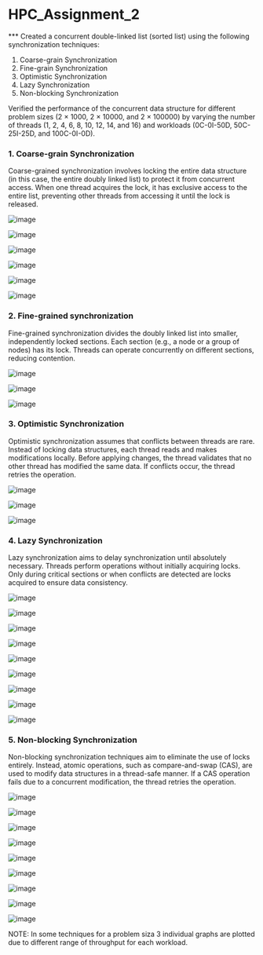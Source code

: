 # HPC_Assignment_2 
*** Created a concurrent double-linked list (sorted list) using the following synchronization techniques:

1. Coarse-grain Synchronization
2. Fine-grain Synchronization
3. Optimistic Synchronization
4. Lazy Synchronization
5. Non-blocking Synchronization

Verified the performance of the concurrent data structure for different problem sizes (2 × 1000, 2 × 10000, and 2 × 100000) by varying the number of threads (1, 2, 4, 6, 8, 10, 12, 14, and 16) and workloads (0C-0I-50D, 50C-25I-25D, and 100C-0I-0D).

### 1. Coarse-grain Synchronization
Coarse-grained synchronization involves locking the entire data structure (in this case, the entire doubly linked list) to protect it from concurrent access. When one thread acquires the lock, it has exclusive access to the entire list, preventing other threads from accessing it until the lock is released.

![image](https://github.com/ganeshvarmapotturi/hpc_assignment-2/assets/69681358/077f517a-2474-454b-888f-8e4e58aa40ec)

![image](https://github.com/ganeshvarmapotturi/hpc_assignment-2/assets/69681358/bacaebe3-9555-44c7-878a-7ba3973b3a55)

![image](https://github.com/ganeshvarmapotturi/hpc_assignment-2/assets/69681358/47774f6b-7d01-4078-9696-841708afb67c)

![image](https://github.com/ganeshvarmapotturi/hpc_assignment-2/assets/69681358/8ba064c1-728c-4fb5-9643-8c58a77577bf)

![image](https://github.com/ganeshvarmapotturi/hpc_assignment-2/assets/69681358/bff6c2f7-0715-41e2-903c-b28d0f519da6)

![image](https://github.com/ganeshvarmapotturi/hpc_assignment-2/assets/69681358/d349542a-47c5-4beb-903f-27d74fd9c7e7)

### 2. Fine-grained synchronization
Fine-grained synchronization divides the doubly linked list into smaller, independently locked sections. Each section (e.g., a node or a group of nodes) has its lock. Threads can operate concurrently on different sections, reducing contention.

![image](https://github.com/ganeshvarmapotturi/hpc_assignment-2/assets/69681358/87e49252-f53d-4c51-9b0a-587e0bd2513e)

![image](https://github.com/ganeshvarmapotturi/hpc_assignment-2/assets/69681358/49f21bbe-f609-48b1-8f7f-c01d11ee1228)

![image](https://github.com/ganeshvarmapotturi/hpc_assignment-2/assets/69681358/5d152346-6d9f-47ce-8f70-f349f9425501)

### 3. Optimistic Synchronization
Optimistic synchronization assumes that conflicts between threads are rare. Instead of locking data structures, each thread reads and makes modifications locally. Before applying changes, the thread validates that no other thread has modified the same data. If conflicts occur, the thread retries the operation.

![image](https://github.com/ganeshvarmapotturi/hpc_assignment-2/assets/69681358/6967a0fc-423d-4050-a829-d8291576839f)

![image](https://github.com/ganeshvarmapotturi/hpc_assignment-2/assets/69681358/ae7411fe-7ffa-4c5b-874c-6d005eb55739)

![image](https://github.com/ganeshvarmapotturi/hpc_assignment-2/assets/69681358/1b4376e8-ba1d-4512-b73d-4a2bd165af4d)

### 4. Lazy Synchronization
Lazy synchronization aims to delay synchronization until absolutely necessary. Threads perform operations without initially acquiring locks. Only during critical sections or when conflicts are detected are locks acquired to ensure data consistency.

![image](https://github.com/ganeshvarmapotturi/hpc_assignment-2/assets/69681358/e73bf8f6-ec8b-4047-9042-971ea01f48ce)

![image](https://github.com/ganeshvarmapotturi/hpc_assignment-2/assets/69681358/8dc399af-f130-43f3-9be6-04453fa49faa)

![image](https://github.com/ganeshvarmapotturi/hpc_assignment-2/assets/69681358/3a6dd3b8-d611-48da-b2fa-1920148a0621)

![image](https://github.com/ganeshvarmapotturi/hpc_assignment-2/assets/69681358/549a3e80-f916-4220-b58e-029df3a48004)

![image](https://github.com/ganeshvarmapotturi/hpc_assignment-2/assets/69681358/2aab080d-c8ed-409f-9da8-d0bb51c351dc)

![image](https://github.com/ganeshvarmapotturi/hpc_assignment-2/assets/69681358/554140c9-e555-4649-a59f-d2ca5eb49ea0)

![image](https://github.com/ganeshvarmapotturi/hpc_assignment-2/assets/69681358/e913574b-46e7-4c0f-9e2d-12f7c925ec64)

![image](https://github.com/ganeshvarmapotturi/hpc_assignment-2/assets/69681358/15fc6216-9f10-4fac-8c0a-65e0a52cd349)

![image](https://github.com/ganeshvarmapotturi/hpc_assignment-2/assets/69681358/97df9554-9aaa-4597-9556-2819c36aaf82)


### 5. Non-blocking Synchronization
Non-blocking synchronization techniques aim to eliminate the use of locks entirely. Instead, atomic operations, such as compare-and-swap (CAS), are used to modify data structures in a thread-safe manner. If a CAS operation fails due to a concurrent modification, the thread retries the operation.

![image](https://github.com/ganeshvarmapotturi/hpc_assignment-2/assets/69681358/c89c5620-00d6-4938-ab21-052949f66473)

![image](https://github.com/ganeshvarmapotturi/hpc_assignment-2/assets/69681358/7418a9d0-b260-4019-9113-bd6135a3d2bd)

![image](https://github.com/ganeshvarmapotturi/hpc_assignment-2/assets/69681358/471f4b27-a252-4341-b4be-2e43c061238a)

![image](https://github.com/ganeshvarmapotturi/hpc_assignment-2/assets/69681358/57b58903-f250-4166-8262-0e5b3fa7d6ee)

![image](https://github.com/ganeshvarmapotturi/hpc_assignment-2/assets/69681358/798cf9f9-6d3e-4594-8079-328bba4e8e25)

![image](https://github.com/ganeshvarmapotturi/hpc_assignment-2/assets/69681358/bdd7c898-5867-4292-a525-025698d8172d)

![image](https://github.com/ganeshvarmapotturi/hpc_assignment-2/assets/69681358/b976ab90-b8ec-410e-8d75-f9147ccd055e)

![image](https://github.com/ganeshvarmapotturi/hpc_assignment-2/assets/69681358/15e9047b-5473-438d-a029-c121dc04fbab)

![image](https://github.com/ganeshvarmapotturi/hpc_assignment-2/assets/69681358/ba04c8ec-8cf1-4d0d-8c1e-d10cefec4ccf)

NOTE: In some techniques for a problem siza 3 individual graphs are plotted due to different range of throughput for each workload.
